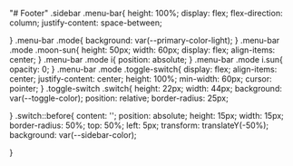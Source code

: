 "# Footer"
.sidebar .menu-bar{
height: 100%;
display: flex;
flex-direction: column;
justify-content: space-between;

}
.menu-bar .mode{
background: var(--primary-color-light);
}
.menu-bar .mode .moon-sun{
height: 50px;
width: 60px;
display: flex;
align-items: center;
}
.menu-bar .mode i{
position: absolute;
}
.menu-bar .mode i.sun{
opacity: 0;
}
.menu-bar .mode .toggle-switch{
display: flex;
align-items: center;
justify-content: center;
height: 100%;
min-width: 60px;
cursor: pointer;
}
.toggle-switch .switch{
height: 22px;
width: 44px;
background: var(--toggle-color);
position: relative;
border-radius: 25px;

}
.switch::before{
content: '';
position: absolute;
height: 15px;
width: 15px;
border-radius: 50%;
top: 50%;
left: 5px;
transform: translateY(-50%);
background: var(--sidebar-color);

}
